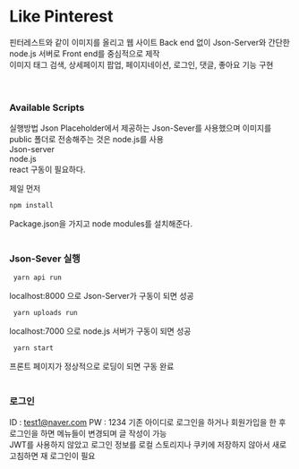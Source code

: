 # Like Pinterest
핀터레스트와 같이 이미지를 올리고 웹 사이트
Back end 없이 Json-Server와 간단한 node.js 서버로 Front end를 중심적으로 제작<br>
이미지 태그 검색, 상세페이지 팝업, 페이지네이션, 로그인, 댓글, 좋아요 기능 구현    
<br>
<br>
### Available Scripts
실행방법 Json Placeholder에서 제공하는 Json-Sever를 사용했으며 이미지를 public 폴더로 전송해주는 것은 node.js를 사용<br>
Json-server <br>
node.js <br>
react 구동이 필요하다.<br>

제일 먼저
```bash
npm install
```
Package.json을 가지고 node modules를 설치해준다.
<br>
<br>

### Json-Sever 실행
```bash
 yarn api run
```
localhost:8000 으로 Json-Server가 구동이 되면 성공

```bash
 yarn uploads run
```
localhost:7000 으로 node.js 서버가 구동이 되면 성공

```bash
 yarn start
```
프론트 페이지가 정상적으로 로딩이 되면 구동 완료
<br>
<br>

### 로그인
ID : test1@naver.com
PW : 1234
기존 아이디로 로그인을 하거나 회원가입을 한 후 로그인을 하면 메뉴들이 변경되며 글 작성이 가능<br>
JWT를 사용하지 않았고 로그인 정보를 로컬 스토리지나 쿠키에 저장하지 않아서 새로고침하면 재 로그인이 필요<br>
